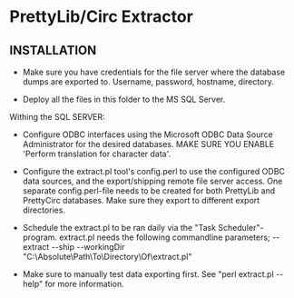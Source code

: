 # PrettyLib/Circ Extractor

## INSTALLATION

- Make sure you have credentials for the file server where the database dumps are exported to. Username, password, hostname, directory.

- Deploy all the files in this folder to the MS SQL Server.

Withing the SQL SERVER:

- Configure ODBC interfaces using the Microsoft ODBC Data Source Administrator for the desired databases. MAKE SURE YOU ENABLE 'Perform translation for character data'.

- Configure the extract.pl tool's config.perl to use the configured ODBC data sources, and the export/shipping remote file server access. One separate config.perl-file needs to be created for both PrettyLib and PrettyCirc databases. Make sure they export to different export directories.

- Schedule the extract.pl to be ran daily via the "Task Scheduler"-program. extract.pl needs the following commandline parameters; --extract --ship --workingDir "C:\Absolute\Path\To\Directory\Of\extract.pl"

- Make sure to manually test data exporting first. See "perl extract.pl --help" for more information.

